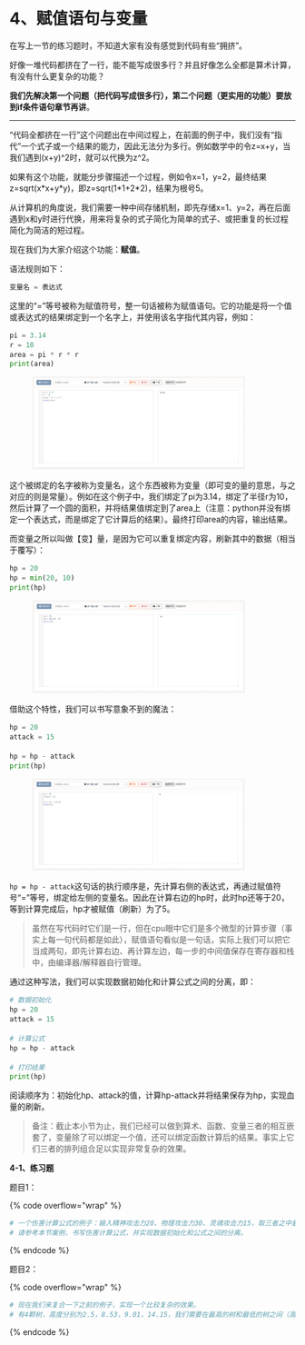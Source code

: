 # 4、赋值语句与变量

在写上一节的练习题时，不知道大家有没有感觉到代码有些“拥挤”。

好像一堆代码都挤在了一行，能不能写成很多行？并且好像怎么全都是算术计算，有没有什么更复杂的功能？

**我们先解决第一个问题（把代码写成很多行），第二个问题（更实用的功能）要放到if条件语句章节再讲**。

***

“代码全都挤在一行”这个问题出在中间过程上，在前面的例子中，我们没有“指代”一个式子或一个结果的能力，因此无法分为多行。例如数学中的令z=x+y，当我们遇到(x+y)^2时，就可以代换为z^2。

如果有这个功能，就能分步骤描述一个过程，例如令x=1，y=2，最终结果z=sqrt(x\*x+y\*y)，即z=sqrt(1\*1+2\*2)，结果为根号5。

从计算机的角度说，我们需要一种中间存储机制，即先存储x=1、y=2，再在后面遇到x和y时进行代换，用来将复杂的式子简化为简单的式子、或把重复的长过程简化为简洁的短过程。

现在我们为大家介绍这个功能：**赋值**。

语法规则如下：

```python
变量名 = 表达式
```

这里的“=”等号被称为赋值符号，整一句话被称为赋值语句。它的功能是将一个值或表达式的结果绑定到一个名字上，并使用该名字指代其内容，例如：

```python
pi = 3.14
r = 10
area = pi * r * r
print(area)
```

<figure><img src="../.gitbook/assets/图片-20240422210643-ru9ex87.png" alt="" width="375"><figcaption></figcaption></figure>

这个被绑定的名字被称为变量名，这个东西被称为变量（即可变的量的意思，与之对应的则是常量）。例如在这个例子中，我们绑定了pi为3.14，绑定了半径r为10，然后计算了一个圆的面积，并将结果值绑定到了area上（注意：python并没有绑定一个表达式，而是绑定了它计算后的结果）。最终打印area的内容，输出结果。

而变量之所以叫做【变】量，是因为它可以重复绑定内容，刷新其中的数据（相当于覆写）：

```python
hp = 20
hp = min(20, 10)
print(hp)
```

<figure><img src="../.gitbook/assets/图片-20240422210643-bmbd6ob.png" alt="" width="375"><figcaption></figcaption></figure>

借助这个特性，我们可以书写意象不到的魔法：

```python
hp = 20
attack = 15

hp = hp - attack
print(hp)
```

<figure><img src="../.gitbook/assets/图片-20240422210643-gnrbyum.png" alt="" width="375"><figcaption></figcaption></figure>

`hp = hp - attack`这句话的执行顺序是，先计算右侧的表达式，再通过赋值符号“=”等号，绑定给左侧的变量名。因此在计算右边的hp时，此时hp还等于20，等到计算完成后，hp才被赋值（刷新）为了5。

> 虽然在写代码时它们是一行，但在cpu眼中它们是多个微型的计算步骤（事实上每一句代码都是如此），赋值语句看似是一句话，实际上我们可以把它当成两句，即先计算右边、再计算左边，每一步的中间值保存在寄存器和栈中，由编译器/解释器自行管理。

通过这种写法，我们可以实现数据初始化和计算公式之间的分离，即：

```python
# 数据初始化
hp = 20
attack = 15

# 计算公式
hp = hp - attack

# 打印结果
print(hp)
```

阅读顺序为：初始化hp、attack的值，计算hp-attack并将结果保存为hp，实现血量的刷新。

> 备注：截止本小节为止，我们已经可以做到算术、函数、变量三者的相互嵌套了，变量除了可以绑定一个值，还可以绑定函数计算后的结果。事实上它们三者的排列组合足以实现非常复杂的效果。



**4-1、练习题**

题目1：

{% code overflow="wrap" %}
```python
# 一个伤害计算公式的例子：输入精神攻击力20、物理攻击力30、灵魂攻击力15，取三者之中最高的一种输出，并乘以攻击系数1.5，然后减去对方的防御力10，得出伤害值。
# 请参考本节案例，书写伤害计算公式，并实现数据初始化和公式之间的分离。
```
{% endcode %}

题目2：

{% code overflow="wrap" %}
```python
# 现在我们来复合一下之前的例子，实现一个比较复杂的效果。
# 有4颗树，高度分别为2.5，8.53，9.01，14.15，我们需要在最高的树和最低的树之间（高度差），按照1.5的间隔放置圣诞树灯。每个球形灯泡的价格与其横截面面积有关，假设该灯泡半径为0.1，每1单位的横截面积的价格与一台港版任天堂ns主机的2340港元相当。请计算出我们一共需要几个灯泡，每个灯泡多少人民币，一共需要几人民币。
```
{% endcode %}

